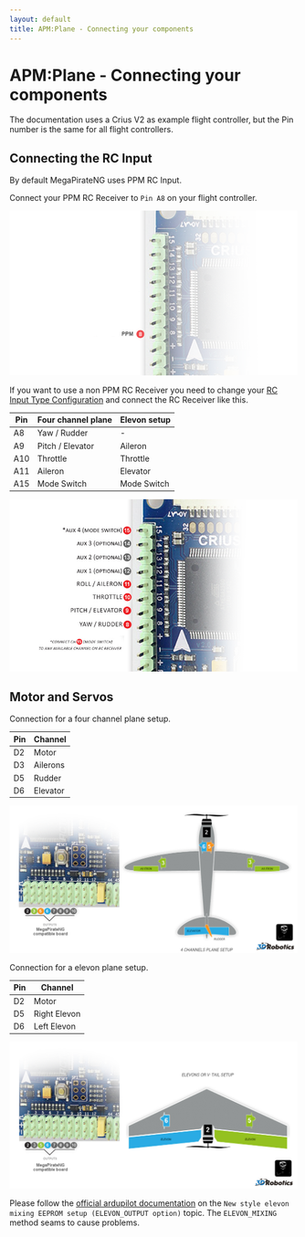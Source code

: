 ```yaml
---
layout: default
title: APM:Plane - Connecting your components
---
```


# APM:Plane - Connecting your components

The documentation uses a Crius V2 as example flight controller,
but the Pin number is the same for all flight controllers.

## Connecting the RC Input

By default MegaPirateNG uses PPM RC Input.

Connect your PPM RC Receiver to ```Pin A8``` on your flight controller.

![RC Channels no PPM](../images/connecting_components_rcchannels_ppm.png)

If you want to use a non PPM RC Receiver you need to change your [RC Input Type Configuration](general_configuration#rc_input_type_configuration)
and connect the RC Receiver like this.

| Pin  | Four channel plane | Elevon setup |
|------|--------------------|--------------|
| A8   | Yaw / Rudder       | -            |
| A9   | Pitch / Elevator   | Aileron      |
| A10  | Throttle           | Throttle     |
| A11  | Aileron            | Elevator     |
| A15  | Mode Switch        | Mode Switch  |

![RC Channels no PPM](../images/connecting_components_plane_rcchannels.png)

## Motor and Servos

Connection for a four channel plane setup.

| Pin  | Channel          |
|------|------------------|
| D2   | Motor            |
| D3   | Ailerons         |
| D5   | Rudder           |
| D6   | Elevator         |

![Motor and Servos for 4 channel Plane setup](../images/connecting_components_plane_motors.png)

Connection for a elevon plane setup.

| Pin  | Channel          |
|------|------------------|
| D2   | Motor            |
| D5   | Right Elevon     |
| D6   | Left Elevon      |

![Motor and Servos for elevon plane setup](../images/connecting_components_plane_motors_elevon.png)

Please follow the [official ardupilot documentation](http://plane.ardupilot.com/wiki/arduplane-setup/first-time-apm-setup/reversing-servos-and-setting-normalelevon-mode/#New_style_elevon_mixing_EEPROM_setup_ELEVON_OUTPUT_option) on the ```New style elevon mixing EEPROM setup (ELEVON_OUTPUT option)``` topic.
The ```ELEVON_MIXING``` method seams to cause problems.

